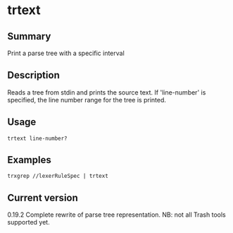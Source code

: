 # trtext

## Summary

Print a parse tree with a specific interval

## Description

Reads a tree from stdin and prints the source text. If 'line-number' is
specified, the line number range for the tree is printed.

## Usage

    trtext line-number?

## Examples

    trxgrep //lexerRuleSpec | trtext

## Current version

0.19.2 Complete rewrite of parse tree representation. NB: not all Trash tools supported yet.
